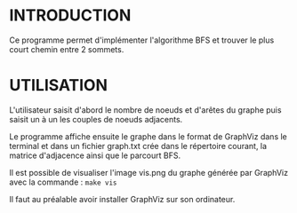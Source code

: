 # INTRODUCTION 
Ce programme permet d'implémenter l'algorithme BFS et trouver le plus court chemin entre 2 sommets. 


# UTILISATION 
L'utilisateur saisit d'abord le nombre de noeuds et d'arêtes du graphe puis saisit un à un les couples de noeuds adjacents. 

Le programme affiche ensuite le graphe dans le format de GraphViz dans le terminal et dans un fichier graph.txt crée dans le répertoire courant, la matrice d'adjacence ainsi que le parcourt BFS. 

Il est possible de visualiser l'image vis.png du graphe générée par GraphViz avec la commande : `make vis` 

Il faut au préalable avoir installer GraphViz sur son ordinateur. 